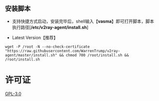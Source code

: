 ## 安装脚本

- 支持快捷方式启动，安装完毕后，shell输入【**vasma**】即可打开脚本，脚本执行路径[**/etc/v2ray-agent/install.sh**]

- Latest Version【推荐】

```
wget -P /root -N --no-check-certificate "https://raw.githubusercontent.com/WarrenTrump/v2ray-agent/master/install.sh" && chmod 700 /root/install.sh && /root/install.sh
```


# 许可证

[GPL-3.0](https://github.com/mack-a/v2ray-agent/blob/master/LICENSE)
